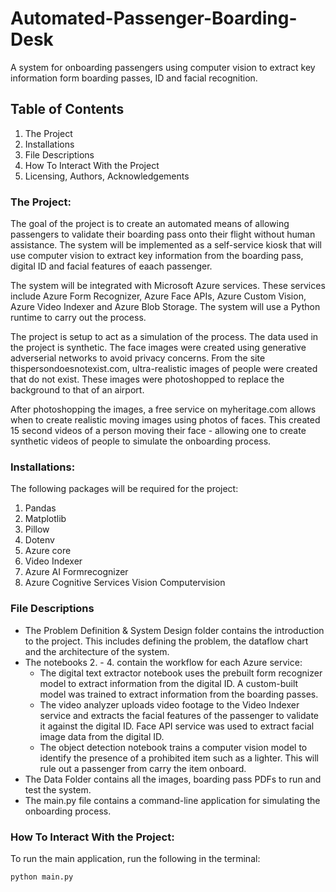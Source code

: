 # Automated-Passenger-Boarding-Desk

A system for onboarding passengers using computer vision to extract key information form boarding passes, ID and facial recognition.  

## Table of Contents
1. The Project
2. Installations
3. File Descriptions
4. How To Interact With the Project
5. Licensing, Authors, Acknowledgements

### The Project: 

The goal of the project is to create an automated means of allowing passengers to validate their boarding pass onto their flight without human assistance. The system will be implemented as a self-service kiosk that will use computer vision to extract key information from the boarding pass, digital ID and facial features of eaach passenger. 

The system will be integrated with Microsoft Azure services. These services include Azure Form Recognizer, Azure Face APIs, Azure Custom Vision, Azure Video Indexer and Azure Blob Storage. The system will use a Python runtime to carry out the process. 

The project is setup to act as a simulation of the process. The data used in the project is synthetic. The face images were created using generative adverserial networks to avoid privacy concerns. From the site thispersondoesnotexist.com, ultra-realistic images of people were created that do not exist. These images were photoshopped to replace the background to that of an airport. 

After photoshopping the images, a free service on myheritage.com allows when to create realistic moving images using photos of faces. This created 15 second videos of a person moving their face - allowing one to create synthetic videos of people to simulate the onboarding process.   

### Installations: 
The following packages will be required for the project: 
1. Pandas
2. Matplotlib
3. Pillow
4. Dotenv
5. Azure core
6. Video Indexer
7. Azure AI Formrecognizer
8. Azure Cognitive Services Vision Computervision

### File Descriptions

- The Problem Definition & System Design folder contains the introduction to the project. This includes defining the problem, the dataflow chart and the architecture of the system. 
- The notebooks 2. - 4. contain the workflow for each Azure service: 
    - The digital text extractor notebook uses the prebuilt form recognizer model to extract information from the digital ID. A custom-built model was trained to extract information from the boarding passes.
    - The video analyzer uploads video footage to the Video Indexer service and extracts the facial features of the passenger to validate it against the digital ID. Face API service was used to extract facial image data from the digital ID. 
    - The object detection notebook trains a computer vision model to identify the presence of a prohibited item such as a lighter. This will rule out a passenger from carry the item onboard. 
- The Data Folder contains all the images, boarding pass PDFs to run and test the system.      
- The main.py file contains a command-line application for simulating the onboarding process.

### How To Interact With the Project:

To run the main application, run the following in the terminal: 
```
python main.py
``` 